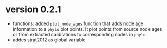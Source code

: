 # version 0.2.1

 - functions: added `plot_node_ages` function that adds node age information to
    a `phylo` plot points. It plot points from source node ages
     or from extracted calibrations to corresponding nodes in `phylo`.
 - addes strat2012 as global variable
